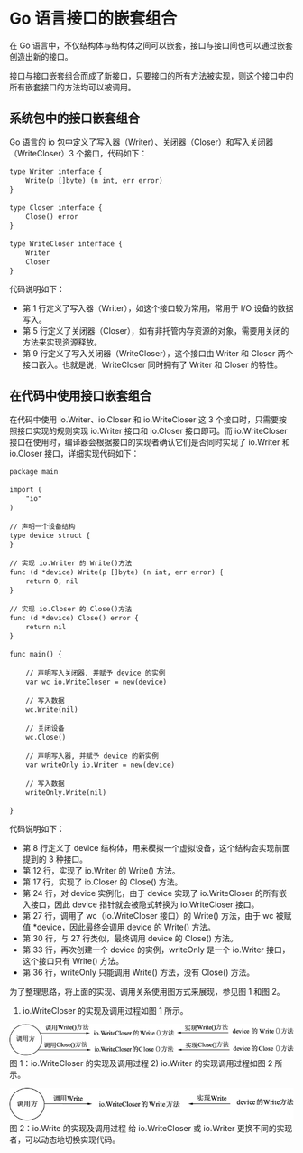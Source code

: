 # Go 语言接口的嵌套组合

在 Go 语言中，不仅结构体与结构体之间可以嵌套，接口与接口间也可以通过嵌套创造出新的接口。

接口与接口嵌套组合而成了新接口，只要接口的所有方法被实现，则这个接口中的所有嵌套接口的方法均可以被调用。

## 系统包中的接口嵌套组合

Go 语言的 io 包中定义了写入器（Writer）、关闭器（Closer）和写入关闭器（WriteCloser）3 个接口，代码如下：

```
type Writer interface {
    Write(p []byte) (n int, err error)
}

type Closer interface {
    Close() error
}

type WriteCloser interface {
    Writer
    Closer
}
```

代码说明如下：

*   第 1 行定义了写入器（Writer），如这个接口较为常用，常用于 I/O 设备的数据写入。
*   第 5 行定义了关闭器（Closer），如有非托管内存资源的对象，需要用关闭的方法来实现资源释放。
*   第 9 行定义了写入关闭器（WriteCloser），这个接口由 Writer 和 Closer 两个接口嵌入。也就是说，WriteCloser 同时拥有了 Writer 和 Closer 的特性。

## 在代码中使用接口嵌套组合

在代码中使用 io.Writer、io.Closer 和 io.WriteCloser 这 3 个接口时，只需要按照接口实现的规则实现 io.Writer 接口和 io.Closer 接口即可。而 io.WriteCloser 接口在使用时，编译器会根据接口的实现者确认它们是否同时实现了 io.Writer 和 io.Closer 接口，详细实现代码如下：

```
package main

import (
    "io"
)

// 声明一个设备结构
type device struct {
}

// 实现 io.Writer 的 Write()方法
func (d *device) Write(p []byte) (n int, err error) {
    return 0, nil
}

// 实现 io.Closer 的 Close()方法
func (d *device) Close() error {
    return nil
}

func main() {

    // 声明写入关闭器, 并赋予 device 的实例
    var wc io.WriteCloser = new(device)

    // 写入数据
    wc.Write(nil)

    // 关闭设备
    wc.Close()

    // 声明写入器, 并赋予 device 的新实例
    var writeOnly io.Writer = new(device)

    // 写入数据
    writeOnly.Write(nil)

}
```

代码说明如下：

*   第 8 行定义了 device 结构体，用来模拟一个虚拟设备，这个结构会实现前面提到的 3 种接口。
*   第 12 行，实现了 io.Writer 的 Write() 方法。
*   第 17 行，实现了 io.Closer 的 Close() 方法。
*   第 24 行，对 device 实例化，由于 device 实现了 io.WriteCloser 的所有嵌入接口，因此 device 指针就会被隐式转换为 io.WriteCloser 接口。
*   第 27 行，调用了 wc（io.WriteCloser 接口）的 Write() 方法，由于 wc 被赋值 *device，因此最终会调用 device 的 Write() 方法。
*   第 30 行，与 27 行类似，最终调用 device 的 Close() 方法。
*   第 33 行，再次创建一个 device 的实例，writeOnly 是一个 io.Writer 接口，这个接口只有 Write() 方法。
*   第 36 行，writeOnly 只能调用 Write() 方法，没有 Close() 方法。

为了整理思路，将上面的实现、调用关系使用图方式来展现，参见图 1 和图 2。

1) io.WriteCloser 的实现及调用过程如图 1 所示。

![](img/4f2a86db83ddd5f2d19f811042204266.jpg)
图 1：io.WriteCloser 的实现及调用过程
2) io.Writer 的实现调用过程如图 2 所示。

![](img/48aa172e44fa5f8910f22d967eb674b6.jpg)
图 2：io.Write 的实现及调用过程
给 io.WriteCloser 或 io.Writer 更换不同的实现者，可以动态地切换实现代码。